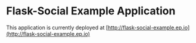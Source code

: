 # Flask-Social Example Application

This application is currently deployed at [http://flask-social-example.ep.io](http://flask-social-example.ep.io)
